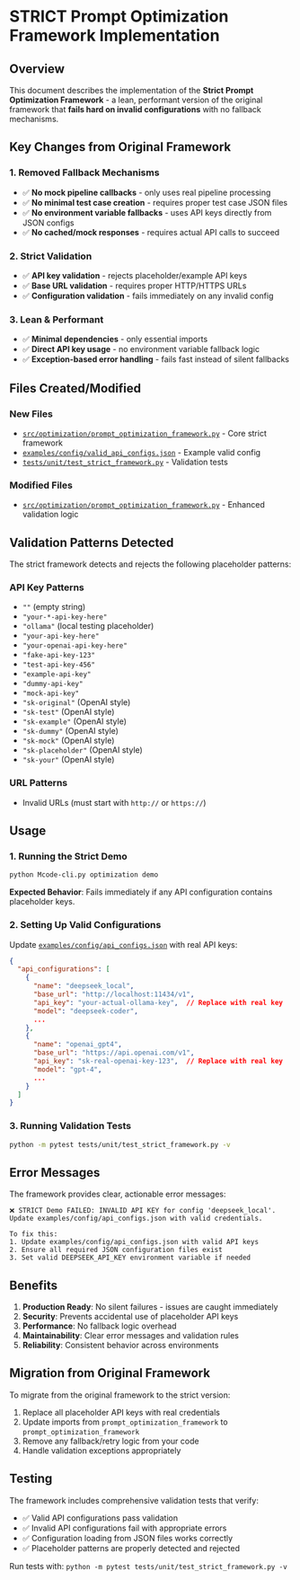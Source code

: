 # STRICT Prompt Optimization Framework Implementation

## Overview

This document describes the implementation of the **Strict Prompt Optimization Framework** - a lean, performant version of the original framework that **fails hard on invalid configurations** with no fallback mechanisms.

## Key Changes from Original Framework

### 1. Removed Fallback Mechanisms
- ✅ **No mock pipeline callbacks** - only uses real pipeline processing
- ✅ **No minimal test case creation** - requires proper test case JSON files
- ✅ **No environment variable fallbacks** - uses API keys directly from JSON configs
- ✅ **No cached/mock responses** - requires actual API calls to succeed

### 2. Strict Validation
- ✅ **API key validation** - rejects placeholder/example API keys
- ✅ **Base URL validation** - requires proper HTTP/HTTPS URLs
- ✅ **Configuration validation** - fails immediately on any invalid config

### 3. Lean & Performant
- ✅ **Minimal dependencies** - only essential imports
- ✅ **Direct API key usage** - no environment variable fallback logic
- ✅ **Exception-based error handling** - fails fast instead of silent fallbacks

## Files Created/Modified

### New Files
- [`src/optimization/prompt_optimization_framework.py`](src/optimization/prompt_optimization_framework.py) - Core strict framework
- [`examples/config/valid_api_configs.json`](examples/config/valid_api_configs.json) - Example valid config
- [`tests/unit/test_strict_framework.py`](tests/unit/test_strict_framework.py) - Validation tests

### Modified Files
- [`src/optimization/prompt_optimization_framework.py`](src/optimization/prompt_optimization_framework.py) - Enhanced validation logic

## Validation Patterns Detected

The strict framework detects and rejects the following placeholder patterns:

### API Key Patterns
- `""` (empty string)
- `"your-*-api-key-here"`
- `"ollama"` (local testing placeholder)
- `"your-api-key-here"`
- `"your-openai-api-key-here"`
- `"fake-api-key-123"`
- `"test-api-key-456"`
- `"example-api-key"`
- `"dummy-api-key"`
- `"mock-api-key"`
- `"sk-original"` (OpenAI style)
- `"sk-test"` (OpenAI style)
- `"sk-example"` (OpenAI style)
- `"sk-dummy"` (OpenAI style)
- `"sk-mock"` (OpenAI style)
- `"sk-placeholder"` (OpenAI style)
- `"sk-your"` (OpenAI style)

### URL Patterns
- Invalid URLs (must start with `http://` or `https://`)

## Usage

### 1. Running the Strict Demo
```bash
python Mcode-cli.py optimization demo
```

**Expected Behavior**: Fails immediately if any API configuration contains placeholder keys.

### 2. Setting Up Valid Configurations

Update [`examples/config/api_configs.json`](examples/config/api_configs.json) with real API keys:

```json
{
  "api_configurations": [
    {
      "name": "deepseek_local",
      "base_url": "http://localhost:11434/v1",
      "api_key": "your-actual-ollama-key",  // Replace with real key
      "model": "deepseek-coder",
      ...
    },
    {
      "name": "openai_gpt4", 
      "base_url": "https://api.openai.com/v1",
      "api_key": "sk-real-openai-key-123",  // Replace with real key
      "model": "gpt-4",
      ...
    }
  ]
}
```

### 3. Running Validation Tests
```bash
python -m pytest tests/unit/test_strict_framework.py -v
```

## Error Messages

The framework provides clear, actionable error messages:

```
❌ STRICT Demo FAILED: INVALID API KEY for config 'deepseek_local'. 
Update examples/config/api_configs.json with valid credentials.

To fix this:
1. Update examples/config/api_configs.json with valid API keys
2. Ensure all required JSON configuration files exist  
3. Set valid DEEPSEEK_API_KEY environment variable if needed
```

## Benefits

1. **Production Ready**: No silent failures - issues are caught immediately
2. **Security**: Prevents accidental use of placeholder API keys
3. **Performance**: No fallback logic overhead
4. **Maintainability**: Clear error messages and validation rules
5. **Reliability**: Consistent behavior across environments

## Migration from Original Framework

To migrate from the original framework to the strict version:

1. Replace all placeholder API keys with real credentials
2. Update imports from `prompt_optimization_framework` to `prompt_optimization_framework`
3. Remove any fallback/retry logic from your code
4. Handle validation exceptions appropriately

## Testing

The framework includes comprehensive validation tests that verify:
- ✅ Valid API configurations pass validation
- ✅ Invalid API configurations fail with appropriate errors  
- ✅ Configuration loading from JSON files works correctly
- ✅ Placeholder patterns are properly detected and rejected

Run tests with: `python -m pytest tests/unit/test_strict_framework.py -v`
